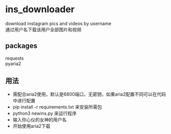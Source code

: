 # ins_downloader
 download instagram pics and videos by username  
通过用户名下载该用户全部图片和视频

## packages
requests  
pyaria2

## 用法
- 需配合aria2使用，默认是6800端口，无密钥，如果aria2配置不同可以在代码中进行配置
- pip install -r requirements.txt 来安装所需包
- python3 newins.py 来运行程序
- 输入你心仪的女神的用户名
- 开始使用aria2下载
